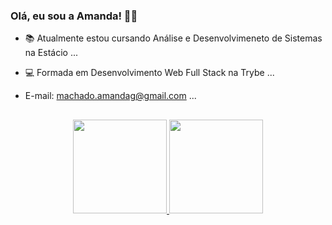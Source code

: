 ### Olá, eu sou a Amanda! 👾👋
- 📚 Atualmente estou cursando Análise e Desenvolvimeneto de Sistemas na Estácio ...
- 💻 Formada em Desenvolvimento Web Full Stack na Trybe ...
- E-mail: machado.amandag@gmail.com ...

  ##

<div align="center">
  <a href="https://github.com/mandioquynha">
  <img height="150em" src="https://github-readme-stats.vercel.app/api/top-langs/?username=amandamachadodev&hide_progress=true&theme=catppuccin_mocha"/>
  <img height="150em" src="https://github-readme-stats.vercel.app/api?username=amandamachadodev&show_icons=true&theme=catppuccin_mocha"/>
</div>

